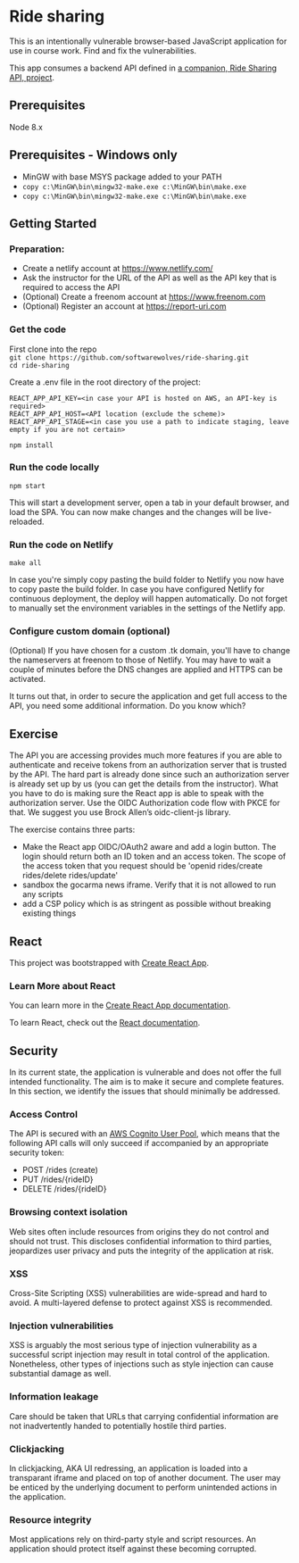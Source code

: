# Ride sharing

This is an intentionally vulnerable browser-based JavaScript application for use in course work. Find and fix the vulnerabilities.

This app consumes a backend API defined in [a companion, Ride Sharing API, project](https://github.com/JohanPeeters/rides-api).

## Prerequisites

Node 8.x

## Prerequisites - Windows only
* MinGW with base MSYS package added to your PATH
* `copy c:\MinGW\bin\mingw32-make.exe c:\MinGW\bin\make.exe`
* `copy c:\MinGW\bin\mingw32-make.exe c:\MinGW\bin\make.exe`

## Getting Started

### Preparation:
* Create a netlify account at https://www.netlify.com/
* Ask the instructor for the URL of the API as well as the API key that is required to access the API
* (Optional) Create a freenom account at https://www.freenom.com
* (Optional) Register an account at https://report-uri.com

### Get the code
First clone into the repo  
`git clone https://github.com/softwarewolves/ride-sharing.git`  
`cd ride-sharing`

Create a .env file in the root directory of the project:

    REACT_APP_API_KEY=<in case your API is hosted on AWS, an API-key is required>
    REACT_APP_API_HOST=<API location (exclude the scheme)>
    REACT_APP_API_STAGE=<in case you use a path to indicate staging, leave empty if you are not certain>

`npm install`  

### Run the code locally
`npm start`

This will start a development server, open a tab in your default browser, and load the SPA. You can now make changes and the changes will be live-reloaded.

### Run the code on Netlify
`make all`

In case you're simply copy pasting the build folder to Netlify you now have to copy paste the build folder.
In case you have configured Netlify for continuous deployment, the deploy will happen automatically.
Do not forget to manually set the environment variables in the settings of the Netlify app.

### Configure custom domain (optional)
(Optional) If you have chosen for a custom .tk domain, you'll have to change the nameservers at freenom to those of Netlify. You may have to wait a couple of minutes before the DNS changes are applied and HTTPS can be activated. 

It turns out that, in order to secure the application and get full access to the API, you need some additional information. Do you know which?

## Exercise
The API you are accessing provides much more features if you are able to authenticate and receive tokens from an authorization server that is trusted by the API. The hard part is already done since such an authorization server is already set up by us (you can get the details from the instructor). What you have to do is making sure the React app is able to speak with the authorization server. Use the OIDC Authorization code flow with PKCE for that. We suggest you use Brock Allen’s oidc-client-js library.

The exercise contains three parts:
* Make the React app OIDC/OAuth2 aware and add a login button. The login should return both an ID token and an access token. The scope of the access token that you request should be 'openid rides/create rides/delete rides/update'
* sandbox the gocarma news iframe. Verify that it is not allowed to run any scripts
* add a CSP policy which is as stringent as possible without breaking existing things

## React

This project was bootstrapped with [Create React App](https://github.com/facebook/create-react-app).

### Learn More about React

You can learn more in the [Create React App documentation](https://facebook.github.io/create-react-app/docs/getting-started).

To learn React, check out the [React documentation](https://reactjs.org/).

## Security

In its current state, the application is vulnerable and does not offer the full intended functionality. The aim is to make it secure and complete features. In this section, we identify the issues that should minimally be addressed.

### Access Control

The API is secured with an [AWS Cognito User Pool](https://docs.aws.amazon.com/cognito), which means that the following API calls will only succeed if accompanied by an appropriate security token:
* POST /rides (create)
* PUT /rides/{rideID}
* DELETE /rides/{rideID}

### Browsing context isolation

Web sites often include resources from origins they do not control and should not trust. This discloses confidential information to third parties, jeopardizes user privacy and puts the integrity of the application at risk.

### XSS

Cross-Site Scripting (XSS) vulnerabilities are wide-spread and hard to avoid. A multi-layered defense to protect against XSS is recommended.

### Injection vulnerabilities

XSS is arguably the most serious type of injection vulnerability as a successful script injection may result in total control of the application. Nonetheless, other types of injections such as style injection can cause substantial damage as well.

### Information leakage

Care should be taken that URLs that carrying confidential information are not inadvertently handed to potentially hostile third parties.

### Clickjacking

In clickjacking, AKA UI redressing, an application is loaded into a transparant iframe and placed on top of another document. The user may be enticed by the underlying document to perform unintended actions in the application.

### Resource integrity

Most applications rely on third-party style and script resources. An application should protect itself against these becoming corrupted.
